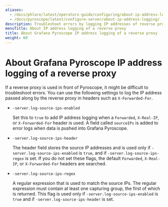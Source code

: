 ```yaml
---
aliases:
  - /docs/phlare/latest/operators-guide/configuring/about-ip-address-logging/
  - /docs/pyroscope/latest/configure-server/about-ip-address-logging/
description: Troubleshoot errors by logging IP addresses of reverse proxies.
menuTitle: About IP address logging of a reverse proxy
title: About Grafana Pyroscope IP address logging of a reverse proxy
weight: 60
---
```


# About Grafana Pyroscope IP address logging of a reverse proxy

If a reverse proxy is used in front of Pyroscope, it might be difficult to troubleshoot errors.
You can use the following settings to log the IP address passed along by the reverse proxy in headers such as `X-Forwarded-For`.

- `-server.log-source-ips-enabled`

  Set this to `true` to add IP address logging when a `Forwarded`, `X-Real-IP`, or `X-Forwarded-For` header is used. A field called `sourceIPs` is added to error logs when data is pushed into Grafana Pyroscope.

- `-server.log-source-ips-header`

  The header field stores the source IP addresses and is used only if `-server.log-source-ips-enabled` is `true`, and if `-server.log-source-ips-regex` is set. If you do not set these flags, the default `Forwarded`, `X-Real-IP`, or `X-Forwarded-For` headers are searched.

- `-server.log-source-ips-regex`

  A regular expression that is used to match the source IPs. The regular expression must contain at least one capturing group, the first of which is returned. This flag is used only if `-server.log-source-ips-enabled` is `true` and if `-server.log-source-ips-header` is set.
